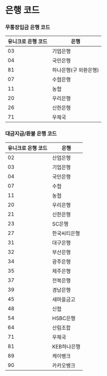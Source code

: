 # 은행 코드

### 무통장입금 은행 코드

| 유니크로 은행 코드 | 은행           |
| ---------- | ------------ |
| 03         | 기업은행         |
| 04         | 국민은행         |
| 81         | 하나은행(구 외환은행) |
| 07         | 수협은행         |
| 11         | 농협           |
| 20         | 우리은행         |
| 26         | 신한은행         |
| 71         | 우체국          |

### 대금지급/환불 은행 코드

| 유니크로 은행 코드 | 은행      |
|------------| ------- |
| 02         | 산업은행    |
| 03         | 기업은행    |
| 04         | 국민은행    |
| 07         | 수협      |
| 11         | 농협      |
| 20         | 우리은행    |
| 21         | 신한은행    |
| 23         | SC은행    |
| 27         | 한국씨티은행  |
| 31         | 대구은행    |
| 32         | 부산은행    |
| 34         | 광주은행    |
| 35         | 제주은행    |
| 37         | 전북은행    |
| 39         | 경남은행    |
| 45         | 새마을금고   |
| 48         | 신협      |
| 54         | HSBC은행  |
| 64         | 산림조합    |
| 71         | 우체국     |
| 81         | KEB하나은행 |
| 89         | 케이뱅크    |
| 90         | 카카오뱅크   |
